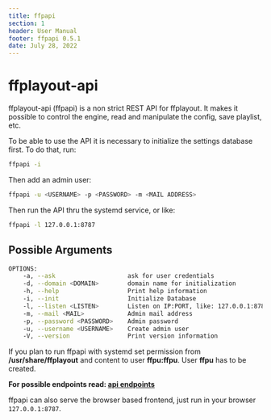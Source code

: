 ```yaml
---
title: ffpapi
section: 1
header: User Manual
footer: ffpapi 0.5.1
date: July 28, 2022
---
```


**ffplayout-api**
================

ffplayout-api (ffpapi) is a non strict REST API for ffplayout. It makes it possible to control the engine, read and manipulate the config, save playlist, etc.

To be able to use the API it is necessary to initialize the settings database first. To do that, run:

```BASH
ffpapi -i
```

Then add an admin user:

```BASH
ffpapi -u <USERNAME> -p <PASSWORD> -m <MAIL ADDRESS>
```

Then run the API thru the systemd service, or like:

```BASH
ffpapi -l 127.0.0.1:8787
```

Possible Arguments
-----

```BASH
OPTIONS:
    -a, --ask                    ask for user credentials
    -d, --domain <DOMAIN>        domain name for initialization
    -h, --help                   Print help information
    -i, --init                   Initialize Database
    -l, --listen <LISTEN>        Listen on IP:PORT, like: 127.0.0.1:8787
    -m, --mail <MAIL>            Admin mail address
    -p, --password <PASSWORD>    Admin password
    -u, --username <USERNAME>    Create admin user
    -V, --version                Print version information
```

If you plan to run ffpapi with systemd set permission from **/usr/share/ffplayout** and content to user **ffpu:ffpu**. User **ffpu** has to be created.

**For possible endpoints read: [api endpoints](/docs/api.md)**

ffpapi can also serve the browser based frontend, just run in your browser `127.0.0.1:8787`.
